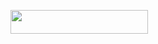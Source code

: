 <p align="left"><a href="https://heroku.com/deploy?template=https://github.com/KUNAL12459/pgl"> <img src="https://img.shields.io/badge/Deploy%20To%20Heroku-green?style=for-the-badge&logo=heroku" width="220" height="38.45"/></a></p>

    
